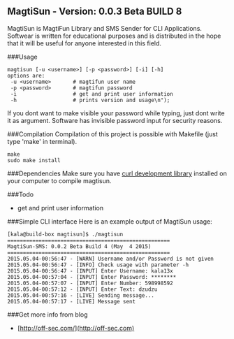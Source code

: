 MagtiSun - Version: 0.0.3 Beta BUILD 8
----

MagtiSun is MagtiFun Library and SMS Sender for CLI Applications. Softwear is written for educational purposes and is distributed in the hope that it will be useful for anyone interested in this field.

###Usage
```
magtisun [-u <username>] [-p <password>] [-i] [-h]
options are:
 -u <username>       # magtifun user name
 -p <password>       # magtifun password
 -i                  # get and print user information
 -h                  # prints version and usage\n");
```
If you dont want to make visible your password while typing, just dont write it as argument.
Software has invisible password input for security reasons.

###Compilation
Compilation of this project is possible with Makefile (just type 'make' in terminal).
```
make
sudo make install
```

###Dependencies
Make sure you have [curl development library](https://github.com/bagder/curl) installed on your computer to compile magtisun.

###Todo
- get and print user information

###Simple CLI interface
Here is an example output of MagtiSun usage:
```
[kala@build-box magtisun]$ ./magtisun
====================================================
MagtiSun-SMS: 0.0.2 Beta Build 4 (May  4 2015)
====================================================
2015.05.04-00:56:47 - [WARN] Username and/or Password is not given
2015.05.04-00:56:47 - [INFO] Check usage with parameter -h
2015.05.04-00:56:47 - [INPUT] Enter Username: kala13x
2015.05.04-00:57:04 - [INPUT] Enter Password: ********
2015.05.04-00:57:07 - [INPUT] Enter Number: 598998592
2015.05.04-00:57:12 - [INPUT] Enter Text: dzudzu
2015.05.04-00:57:16 - [LIVE] Sending message...
2015.05.04-00:57:17 - [LIVE] Message sent
```

###Get more info from blog
- [http://off-sec.com/](http://off-sec.com)
